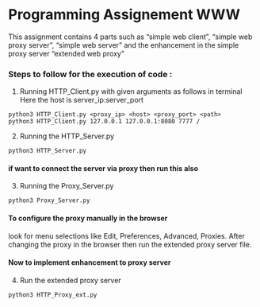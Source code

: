 
# Programming Assignement WWW

This assignment contains 4 parts such as “simple web client”, “simple web proxy
server”, “simple web server” and the enhancement in the simple proxy server
“extended web proxy"

### Steps to follow for the execution of code :

1. Running HTTP_Client.py with given arguments as follows in terminal
Here the host is server_ip:server_port
```
python3 HTTP_Client.py <proxy_ip> <host> <proxy_port> <path>
python3 HTTP_Client.py 127.0.0.1 127.0.0.1:8080 7777 /
``` 


2. Running the HTTP_Server.py
```
python3 HTTP_Server.py
``` 

#### if want to connect the server via proxy then run this also
3. Running the Proxy_Server.py
```
python3 Proxy_Server.py
```

#### To configure the proxy manually in the browser
look for menu selections like Edit, Preferences, Advanced, Proxies. After changing the proxy in the browser then run the extended proxy server file.

#### Now to implement enhancement to proxy server
4. Run the extended proxy server
```
python3 HTTP_Proxy_ext.py
```


